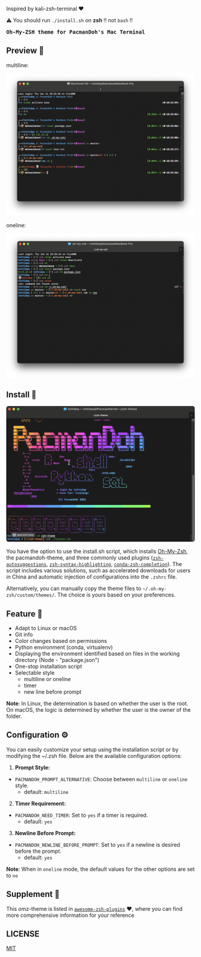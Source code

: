 Inspired by kali-zsh-terminal :heart:

⚠️ You should run `./install.sh` on **zsh** !! not `bash` !!

<samp><b>Oh-My-ZSH theme for PacmanDoh's Mac Terminal</b></samp>

## Preview 👀

multiline:

![multiline](./assets/pacmandoh-multiline.png)

oneline:

![oneline](./assets/pacmandoh-oneline.png)

## Install 🔧

![install](./assets/install.gif)

You have the option to use the install.sh script, which installs [Oh-My-Zsh](https://github.com/ohmyzsh/ohmyzsh), the pacmandoh-theme, and three commonly used plugins ([`zsh-autosuggestions`](https://github.com/zsh-users/zsh-autosuggestions), [`zsh-syntax-highlighting`](https://github.com/zsh-users/zsh-syntax-highlighting), [`conda-zsh-completion`](https://github.com/conda-incubator/conda-zsh-completion)). The script includes various solutions, such as accelerated downloads for users in China and automatic injection of configurations into the `.zshrc` file.

Alternatively, you can manually copy the theme files to `~/.oh-my-zsh/custom/themes/`. The choice is yours based on your preferences.

## Feature 🚀

- Adapt to Linux or macOS
- Git info
- Color changes based on permissions
- Python environment (conda, virtualenv)
- Displaying the environment identified based on files in the working directory (Node - "package.json")
- One-stop installation script
- Selectable style
  - multiline or oneline
  - timer
  - new line before prompt

**Note**: In Linux, the determination is based on whether the user is the root. On macOS, the logic is determined by whether the user is the owner of the folder.

## Configuration ⚙️
You can easily customize your setup using the installation script or by modifying the ~/.zsh file. Below are the available configuration options:

1. **Prompt Style:**
  - `PACMANDOH_PROMPT_ALTERNATIVE`: Choose between `multiline` or `oneline` style. 
    - default: `multiline`

2. **Timer Requirement:**
  - `PACMANDOH_NEED_TIMER`: Set to `yes` if a timer is required.
    - default: `yes`

3. **Newline Before Prompt:**
  - `PACMANDOH_NEWLINE_BEFORE_PROMPT`: Set to `yes` if a newline is desired before the prompt.
    - default: `yes`

**Note**: When in `oneline` mode, the default values for the other options are set to `no`

## Supplement 📃

This omz-theme is listed in [`awesome-zsh-plugins`](https://github.com/unixorn/awesome-zsh-plugins) :heart:, where you can find more comprehensive information for your reference

## LICENSE

[MIT](./LICENSE)
